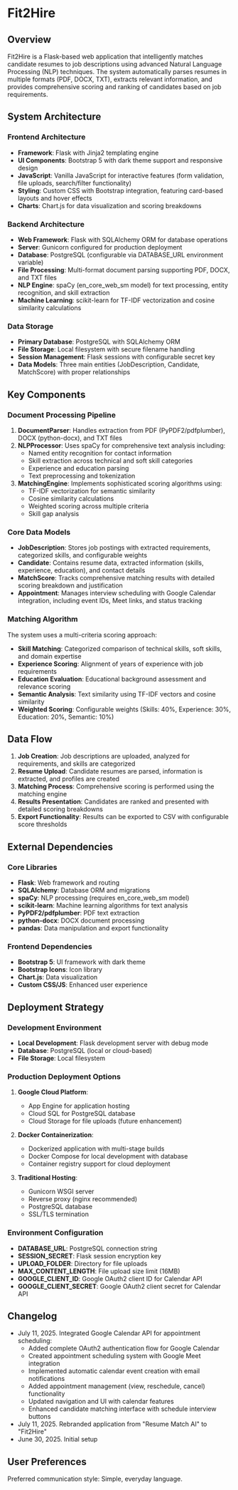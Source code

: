 # Fit2Hire

## Overview

Fit2Hire is a Flask-based web application that intelligently matches candidate resumes to job descriptions using advanced Natural Language Processing (NLP) techniques. The system automatically parses resumes in multiple formats (PDF, DOCX, TXT), extracts relevant information, and provides comprehensive scoring and ranking of candidates based on job requirements.

## System Architecture

### Frontend Architecture
- **Framework**: Flask with Jinja2 templating engine
- **UI Components**: Bootstrap 5 with dark theme support and responsive design
- **JavaScript**: Vanilla JavaScript for interactive features (form validation, file uploads, search/filter functionality)
- **Styling**: Custom CSS with Bootstrap integration, featuring card-based layouts and hover effects
- **Charts**: Chart.js for data visualization and scoring breakdowns

### Backend Architecture
- **Web Framework**: Flask with SQLAlchemy ORM for database operations
- **Server**: Gunicorn configured for production deployment
- **Database**: PostgreSQL (configurable via DATABASE_URL environment variable)
- **File Processing**: Multi-format document parsing supporting PDF, DOCX, and TXT files
- **NLP Engine**: spaCy (en_core_web_sm model) for text processing, entity recognition, and skill extraction
- **Machine Learning**: scikit-learn for TF-IDF vectorization and cosine similarity calculations

### Data Storage
- **Primary Database**: PostgreSQL with SQLAlchemy ORM
- **File Storage**: Local filesystem with secure filename handling
- **Session Management**: Flask sessions with configurable secret key
- **Data Models**: Three main entities (JobDescription, Candidate, MatchScore) with proper relationships

## Key Components

### Document Processing Pipeline
1. **DocumentParser**: Handles extraction from PDF (PyPDF2/pdfplumber), DOCX (python-docx), and TXT files
2. **NLPProcessor**: Uses spaCy for comprehensive text analysis including:
   - Named entity recognition for contact information
   - Skill extraction across technical and soft skill categories
   - Experience and education parsing
   - Text preprocessing and tokenization
3. **MatchingEngine**: Implements sophisticated scoring algorithms using:
   - TF-IDF vectorization for semantic similarity
   - Cosine similarity calculations
   - Weighted scoring across multiple criteria
   - Skill gap analysis

### Core Data Models
- **JobDescription**: Stores job postings with extracted requirements, categorized skills, and configurable weights
- **Candidate**: Contains resume data, extracted information (skills, experience, education), and contact details
- **MatchScore**: Tracks comprehensive matching results with detailed scoring breakdown and justification
- **Appointment**: Manages interview scheduling with Google Calendar integration, including event IDs, Meet links, and status tracking

### Matching Algorithm
The system uses a multi-criteria scoring approach:
- **Skill Matching**: Categorized comparison of technical skills, soft skills, and domain expertise
- **Experience Scoring**: Alignment of years of experience with job requirements
- **Education Evaluation**: Educational background assessment and relevance scoring
- **Semantic Analysis**: Text similarity using TF-IDF vectors and cosine similarity
- **Weighted Scoring**: Configurable weights (Skills: 40%, Experience: 30%, Education: 20%, Semantic: 10%)

## Data Flow

1. **Job Creation**: Job descriptions are uploaded, analyzed for requirements, and skills are categorized
2. **Resume Upload**: Candidate resumes are parsed, information is extracted, and profiles are created
3. **Matching Process**: Comprehensive scoring is performed using the matching engine
4. **Results Presentation**: Candidates are ranked and presented with detailed scoring breakdowns
5. **Export Functionality**: Results can be exported to CSV with configurable score thresholds

## External Dependencies

### Core Libraries
- **Flask**: Web framework and routing
- **SQLAlchemy**: Database ORM and migrations
- **spaCy**: NLP processing (requires en_core_web_sm model)
- **scikit-learn**: Machine learning algorithms for text analysis
- **PyPDF2/pdfplumber**: PDF text extraction
- **python-docx**: DOCX document processing
- **pandas**: Data manipulation and export functionality

### Frontend Dependencies
- **Bootstrap 5**: UI framework with dark theme
- **Bootstrap Icons**: Icon library
- **Chart.js**: Data visualization
- **Custom CSS/JS**: Enhanced user experience

## Deployment Strategy

### Development Environment
- **Local Development**: Flask development server with debug mode
- **Database**: PostgreSQL (local or cloud-based)
- **File Storage**: Local filesystem

### Production Deployment Options
1. **Google Cloud Platform**: 
   - App Engine for application hosting
   - Cloud SQL for PostgreSQL database
   - Cloud Storage for file uploads (future enhancement)

2. **Docker Containerization**:
   - Dockerized application with multi-stage builds
   - Docker Compose for local development with database
   - Container registry support for cloud deployment

3. **Traditional Hosting**:
   - Gunicorn WSGI server
   - Reverse proxy (nginx recommended)
   - PostgreSQL database
   - SSL/TLS termination

### Environment Configuration
- **DATABASE_URL**: PostgreSQL connection string
- **SESSION_SECRET**: Flask session encryption key
- **UPLOAD_FOLDER**: Directory for file uploads
- **MAX_CONTENT_LENGTH**: File upload size limit (16MB)
- **GOOGLE_CLIENT_ID**: Google OAuth2 client ID for Calendar API
- **GOOGLE_CLIENT_SECRET**: Google OAuth2 client secret for Calendar API

## Changelog

- July 11, 2025. Integrated Google Calendar API for appointment scheduling:
  - Added complete OAuth2 authentication flow for Google Calendar
  - Created appointment scheduling system with Google Meet integration
  - Implemented automatic calendar event creation with email notifications
  - Added appointment management (view, reschedule, cancel) functionality
  - Updated navigation and UI with calendar features
  - Enhanced candidate matching interface with schedule interview buttons
- July 11, 2025. Rebranded application from "Resume Match AI" to "Fit2Hire"
- June 30, 2025. Initial setup

## User Preferences

Preferred communication style: Simple, everyday language.